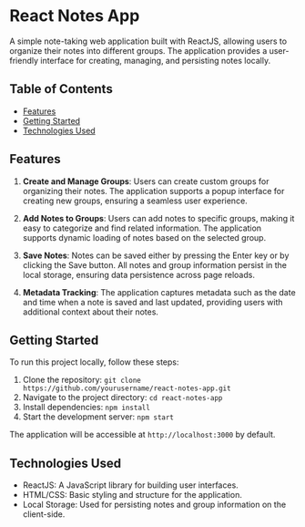 # React Notes App

A simple note-taking web application built with ReactJS, allowing users to organize their notes into different groups. The application provides a user-friendly interface for creating, managing, and persisting notes locally.

## Table of Contents

- [Features](#features)
- [Getting Started](#getting-started)
- [Technologies Used](#technologies-used)

## Features

1. **Create and Manage Groups**: Users can create custom groups for organizing their notes. The application supports a popup interface for creating new groups, ensuring a seamless user experience.

2. **Add Notes to Groups**: Users can add notes to specific groups, making it easy to categorize and find related information. The application supports dynamic loading of notes based on the selected group.

3. **Save Notes**: Notes can be saved either by pressing the Enter key or by clicking the Save button. All notes and group information persist in the local storage, ensuring data persistence across page reloads.

4. **Metadata Tracking**: The application captures metadata such as the date and time when a note is saved and last updated, providing users with additional context about their notes.

## Getting Started

To run this project locally, follow these steps:

1. Clone the repository: `git clone https://github.com/yourusername/react-notes-app.git`
2. Navigate to the project directory: `cd react-notes-app`
3. Install dependencies: `npm install`
4. Start the development server: `npm start`

The application will be accessible at `http://localhost:3000` by default.

## Technologies Used

- ReactJS: A JavaScript library for building user interfaces.
- HTML/CSS: Basic styling and structure for the application.
- Local Storage: Used for persisting notes and group information on the client-side.

